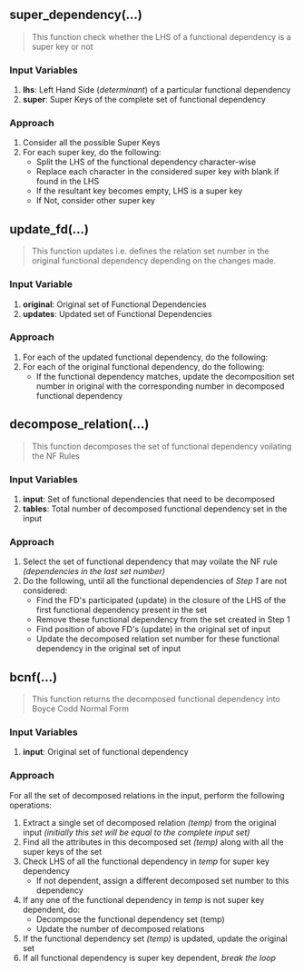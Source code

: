 ## super_dependency(...)
> This function check whether the LHS of a functional dependency is a super key or not
### Input Variables
1. **lhs**: Left Hand Side (*determinant*) of a particular functional dependency
2. **super**: Super Keys of the complete set of functional dependency
### Approach
1. Consider all the possible Super Keys
2. For each super key, do the following:
	- Split the LHS of the functional dependency character-wise
	- Replace each character in the considered super key with blank if found in the LHS
	- If the resultant key becomes empty, LHS is a super key
	- If Not, consider other super key

## update_fd(...)
> This function updates i.e. defines the relation set number in the original functional dependency depending on the changes made.
### Input Variable
1. **original**: Original set of Functional Dependencies
2. **updates**: Updated set of Functional Dependencies
### Approach
1. For each of the updated functional dependency, do the following:
2. For each of the original functional dependency, do the following:
	- If the functional dependency matches, update the decomposition set number in original with the corresponding number in decomposed functional dependency

## decompose_relation(...)
> This function decomposes the set of functional dependency voilating the NF Rules
### Input Variables
1. **input**: Set of functional dependencies that need to be decomposed
2. **tables**: Total number of decomposed functional dependency set in the input
### Approach
1. Select the set of functional dependency that may voilate the NF rule *(dependencies in the last set number)*
2. Do the following, until all the functional dependencies of *Step 1* are not considered:
	- Find the FD's participated (update) in the closure of the LHS of the first functional dependency present in the set
	- Remove these functional dependency from the set created in Step 1
	- Find position of above FD's (update) in the original set of input
	- Update the decomposed relation set number for these functional dependency in the original set of input

## bcnf(...)
> This function returns the decomposed functional dependency into Boyce Codd Normal Form
### Input Variables
1. **input**: Original set of functional dependency
### Approach
For all the set of decomposed relations in the input, perform the following operations:
1. Extract a single set of decomposed relation *(temp)* from the original input *(initially this set will be equal to the complete input set)*
2. Find all the attributes in this decomposed set *(temp)* along with all the super keys of the set
3. Check LHS of all the functional dependency in *temp* for super key dependency
	- If not dependent, assign a different decomposed set number to this dependency
4. If any one of the functional dependency in *temp* is not super key dependent, do:
	- Decompose the functional dependency set (temp)
	- Update the number of decomposed relations
5. If the functional dependency set *(temp)* is updated, update the original set
6. If all functional dependency is super key dependent, *break the loop* 